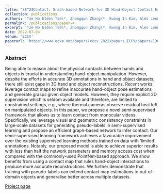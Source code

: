 ```yaml
---
title: "S$^2$Contact: Graph-based Network for 3D Hand-Object Contact Estimation with Semi-Supervised Learning"
collection: publications
authors: 'Tze Ho Elden Tse\*, Zhongqun Zhang\*, Kwang In Kim, Ales Leonardis, Feng Zheng, Hyung Jin Chang'
permalink: /publications/paper-4
excerpt: 'Tze Ho Elden Tse\*, Zhongqun Zhang\*, Kwang In Kim, Ales Leonardis, Feng Zheng, Hyung Jin Chang'
date: 2022-07-04
venue: 'ECCV'
paperurl: 'https://www.ecva.net/papers/eccv_2022/papers_ECCV/papers/136610561.pdf'
---
```


### Abstract
Being able to reason about the physical contacts between hands and objects is crucial in understanding hand-object manipulation. However, despite the efforts in accurate 3D annotations in hand and object datasets, there still exist gaps in 3D hand and object reconstructions. Recent works leverage contact maps to refine inaccurate hand-object pose estimations and generate grasps given object models. However, they require explicit 3D supervision which is seldom available and therefore, are limited to constrained settings, e.g., where thermal cameras observe residual heat left on manipulated objects. In this paper, we propose a novel semi-supervised framework that allows us to learn contact from monocular videos. Specifically, we leverage visual and geometric consistency constraints in large-scale datasets for generating pseudo-labels in semi-supervised learning and propose an efficient graph-based network to infer contact. Our semi-supervised learning framework achieves a favourable improvement over the existing supervised learning methods trained on data with ‘limited’ annotations. Notably, our proposed model is able to achieve superior results with less than half the network parameters and memory access cost when compared with the commonly-used PointNet-based approach. We show benefits from using a contact map that rules hand-object interactions to produce more accurate reconstructions. We further demonstrate that training with pseudo-labels can extend contact map estimations to out-of-domain objects and generalise better across multiple datasets.

[Project page](https://eldentse.github.io/s2contact/)
